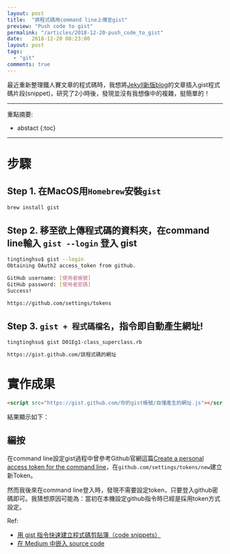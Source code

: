 ```yaml
---
layout: post
title:  "將程式碼用command line上傳至gist"
preview: "Push code to gist"
permalink: "/articles/2018-12-20-push_code_to_gist"
date:   2018-12-20 08:23:00
layout: post
tags: 
  - "git"
comments: true
---
```


最近重新整理鐵人賽文章的程式碼時，我想將[Jekyll新版blog](https://tingtinghsu.github.io/blog)的文章插入gist程式碼片段(snippet)，研究了2小時後，發現並沒有我想像中的複雜，挺簡單的！
  
<!-- more -->

---

重點摘要:
* abstact
{:toc}

---
# 步驟

## Step 1. 在MacOS用`Homebrew`安裝`gist`

```bash
brew install gist
```

## Step 2. 移至欲上傳程式碼的資料夾，在command line輸入 `gist --login` 登入 gist

```bash
tingtinghsu$ gist --login
Obtaining OAuth2 access_token from github.

GitHub username: [使用者帳號]
GitHub password: [使用者密碼]
Success!

https://github.com/settings/tokens
```

## Step 3. `gist + 程式碼檔名`，指令即自動產生網址!

```bash
tingtinghsu$ gist D01Eg1-class_superclass.rb

https://gist.github.com/該程式碼的網址
```

# 實作成果

```html
<script src="https://gist.github.com/你的gist帳號/自懂產生的網址.js"></script>
```

結果顯示如下：

<script src="https://gist.github.com/tingtinghsu/f7b604327ac31896e4aff735675952ad.js">
</script>

## 編按

在command line設定gist過程中曾參考Github官網這篇[Create a personal access token for the command line](https://help.github.com/articles/creating-a-personal-access-token-for-the-command-line/)，在`github.com/settings/tokens/new`建立新Token。

然而我後來在command line登入時，發現不需要設定token，只要登入github密碼即可。我猜想原因可能為：當初在本機設定github指令時已經是採用token方式設定。

Ref:

* [用 gist 指令快速建立程式碼剪貼簿（code snippets）](http://blog.lyhdev.com/2011/10/gist-code-snippets.html)
* [在 Medium 中嵌入 source code](https://medium.com/cubemail88/%E5%9C%A8-medium-%E4%B8%AD%E5%B5%8C%E5%85%A5-source-code-96984c5f41a6)